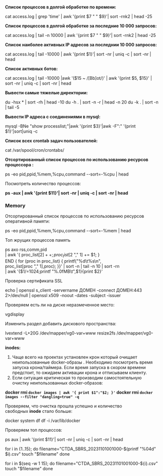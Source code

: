 **Список процессов в долгой обработке по времени:**  

cat access.log | grep 'time' | awk '{print $7 " " $9}'| sort -rnk2 | head -25

**Список процессов в долгой обработке за последние 10 000 запросов:**  

cat access.log | tail -n 10000 | awk '{print $7 " " $9}'| sort -rnk2 | head -25

**Список наиболее активных IP адресов за последнии 10 000 запросов:**  

cat access.log | tail -10000 | awk '{print $1}'| sort -nr | uniq -c | sort -nr | head

**Список активных ботов:**  

cat access.log | tail -10000 |awk '($15 ~ /[Bb]ot/)' | awk '{print $5, $15}' |  sort -nr | uniq -c | sort -nr | head

**Вывести самые тяжелые директории:**  

du -hsx * | sort -rh | head -10
du -h . | sort -n -r | head -n 20
du -k . | sort -n | tail -5

**Вывести IP адреса с соединениями в mysql:**

mysql -BNe "show processlist;"|awk '{print $3}'|awk -F":" '{print $1}'|sort|uniq -c

**Список всех crontab задач пользователей:**  

cat /var/spool/cron/crontabs/ 

**Отсортированный список процессов по использованию ресурсов процессора :**  

ps -eo pid,ppid,%mem,%cpu,command --sort=-%cpu | head

Посмотреть количество процессов:  

**ps -aux | awk '{print $11}'| sort -nr | uniq -c | sort -nr | head**

### Memory

Отсортированный список процессов по использованию ресурсов оперативной памяти:  

ps -eo pid,ppid,%mem,%cpu,command --sort=-%mem | head

Топ жрущих процессов память  

ps axo rss,comm,pid \
| awk '{ proc_list[$2]++; proc_list[$2 "," 1] += $1; } \
END { for (proc in proc_list) { printf("%d\t%s\n", \
proc_list[proc "," 1],proc); }}' | sort -n | tail -n 10 | sort -rn \
| awk '{$1/=1024;printf "%.0fMB\t",$1}{print $2}'

Проверка сертификата SSL

echo | openssl s_client -servername ДОМЕН -connect ДОМЕН:443 2>/dev/null | openssl x509 -noout -dates -subject -issuer

Проверяем есть ли на диске неразмеченное место:

vgdisplay

Изменить раздел добавить дискового пространства:

lvextend -L+20G /dev/mapper/vg0-var+www 
resize2fs /dev/mapper/vg0-var+www

**inodes:**  
1) Чаще всего на проектах установлен крон который очищает неипользованные docker-образы . Необходимо посмотреть время запуска крона/таймера. Если время запуска в скором времени предстоит, то ожидаем активации крона и отписываем клиенту.  
2) Если ситуация критическая то производим самостоятельную очистку неипользованных docker-образов:  

**docker rmi `docker images | awk '{ print $1":"$2; }'` 
docker rmi `docker images --filter "dangling=true" -q`** 

Проверяем, что очистка прошла успешно и количество свободных **inode** стало больше:  

docker system df
df -i /var/lib/docker

Проверяем топ процессов:  

ps aux | awk '{print $11}'| sort -nr | uniq -c | sort -nr | head



for i in {1..15}; do
  filename="CTDA_SBRS_20231101001000-$(printf "%04d" $i).csv"
  touch "$filename"
done

for i in $(seq -w 1 15); do
  filename="CTDA_SBRS_20231101001000-${i}.csv"
  touch "$filename"
done

